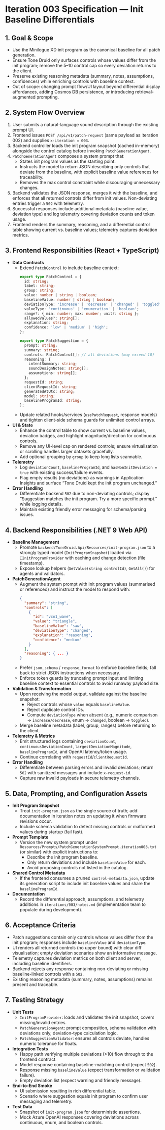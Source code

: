 # Iteration 003 Specification — Init Baseline Differentials

## 1. Goal & Scope
- Use the Minilogue XD init program as the canonical baseline for all patch generation.
- Ensure Tone Druid only surfaces controls whose values differ from the init program; remove the 5–10 control cap so every deviation returns to the client.
- Preserve existing reasoning metadata (summary, notes, assumptions, confidences) while enriching controls with baseline context.
- Out of scope: changing prompt flow/UI layout beyond differential display affordances, adding Cosmos DB persistence, or introducing retrieval-augmented prompting.

## 2. System Flow Overview
1. User submits a natural-language sound description through the existing prompt UI.
2. Frontend issues `POST /api/v1/patch-request` (same payload as iteration 002) and supplies `x-iteration = 003`.
3. Backend controller loads the init program snapshot (cached in-memory) alongside the control catalog before invoking `PatchGenerationAgent`.
4. `PatchGenerationAgent` composes a system prompt that:
   - States init program values as the starting point.
   - Instructs the model to return JSON describing only controls that deviate from the baseline, with explicit baseline value references for traceability.
   - Removes the max control constraint while discouraging unnecessary changes.
5. Backend validates the JSON response, merges it with the baseline, and enforces that all returned controls differ from init values. Non-deviating entries trigger a `502` with telemetry.
6. Successful responses include additional metadata (baseline value, deviation type) and log telemetry covering deviation counts and token usage.
7. Frontend renders the summary, reasoning, and a differential control table showing current vs. baseline values; telemetry captures deviation metrics.

## 3. Frontend Responsibilities (React + TypeScript)
- **Data Contracts**
  - Extend `PatchControl` to include baseline context:
    ```ts
    export type PatchControl = {
      id: string;
      label: string;
      group: string;
      value: number | string | boolean;
      baselineValue: number | string | boolean;
      deviationType: 'increase' | 'decrease' | 'changed' | 'toggled';
      valueType: 'continuous' | 'enumeration' | 'boolean';
      range?: { min: number; max: number; unit?: string };
      allowedValues?: string[];
      explanation: string;
      confidence: 'low' | 'medium' | 'high';
    };

    export type PatchSuggestion = {
      prompt: string;
      summary: string;
      controls: PatchControl[]; // all deviations (may exceed 10)
      reasoning: {
        intentSummary: string;
        soundDesignNotes: string[];
        assumptions: string[];
      };
      requestId: string;
      clientRequestId: string;
      generatedAtUtc: string;
      model: string;
      baselineProgramId: string;
    };
    ```
  - Update related hooks/services (`usePatchRequest`, response models) and tighten client-side schema guards for unlimited control arrays.
- **UI & State**
  - Enhance the control table to show current vs. baseline values, deviation badges, and highlight magnitude/direction for continuous controls.
  - Remove any UI-level cap on rendered controls; ensure virtualisation or scrolling handles larger datasets gracefully.
  - Add optional grouping by `group` to keep long lists scannable.
- **Telemetry**
  - Log `deviationCount`, `baselineProgramId`, and `hasNonInitDeviation = true` with existing success/failure events.
  - Flag empty results (no deviations) as warnings in Application Insights and surface “Tone Druid kept the init program unchanged.”
- **Error Handling**
  - Differentiate backend `502` due to non-deviating controls; display “Suggestion matches the init program. Try a more specific prompt.” while logging details.
  - Maintain existing friendly error messaging for schema/parsing issues.

## 4. Backend Responsibilities (.NET 9 Web API)
- **Baseline Management**
  - Promote `backend/ToneDruid.Api/Resources/init-program.json` to a strongly typed model (`InitProgramSnapshot`) loaded via `IInitProgramProvider` with caching and change detection (file timestamp).
  - Expose lookup helpers (`GetValue(string controlId)`, `GetAll()`) for agents and validators.
- **PatchGenerationAgent**
  - Augment the system prompt with init program values (summarised or referenced) and instruct the model to respond with:
    ```json
    {
      "summary": "string",
      "controls": [
        {
          "id": "vco1_wave",
          "value": "triangle",
          "baselineValue": "saw",
          "deviationType": "changed",
          "explanation": "reasoning",
          "confidence": "medium"
        }
      ],
      "reasoning": { ... }
    }
    ```
  - Prefer `json_schema` / `response_format` to enforce baseline fields; fall back to strict JSON instructions when necessary.
  - Enforce token guards by truncating prompt input and limiting baseline context to essential controls to avoid runaway payload size.
- **Validation & Transformation**
  - Upon receiving the model output, validate against the baseline snapshot:
    - Reject controls whose `value` equals `baselineValue`.
    - Reject duplicate control IDs.
    - Compute `deviationType` when absent (e.g., numeric comparison -> `increase/decrease`, enum -> `changed`, boolean -> `toggled`).
  - Merge baseline metadata (label, group, ranges) before returning to the client.
- **Telemetry & Metrics**
  - Emit structured logs containing `deviationCount`, `continuousDeviationCount`, `largestDeviationMagnitude`, `baselineProgramId`, and OpenAI latency/token usage.
  - Continue correlating with `requestId`/`clientRequestId`.
- **Error Handling**
  - Differentiate between parsing errors and invalid deviations; return `502` with sanitized messages and include `x-request-id`.
  - Capture raw invalid payloads in secure telemetry channels.

## 5. Data, Prompting, and Configuration Assets
- **Init Program Snapshot**
  - Treat `init-program.json` as the single source of truth; add documentation in iteration notes on updating it when firmware revisions occur.
  - Include schema validation to detect missing controls or malformed values during startup (fail fast).
- **Prompt Template**
  - Version the new system prompt under `Resources/Prompts/PatchGenerationSystemPrompt.iteration003.txt` (or similar) with explicit instructions to:
    - Describe the init program baseline.
    - Only return deviations and include `baselineValue` for each.
    - Avoid proposing controls not listed in the catalog.
- **Shared Control Metadata**
  - If the frontend consumes a pruned `control-metadata.json`, update its generation script to include init baseline values and share the `baselineProgramId`.
- **Documentation**
  - Record the differential approach, assumptions, and telemetry additions in `iterations/003/notes.md` (implementation team to populate during development).

## 6. Acceptance Criteria
- Patch suggestions contain only controls whose values differ from the init program; responses include `baselineValue` and `deviationType`.
- UI renders all returned controls (no upper bound) with clear diff visualisation; empty deviation scenarios show an informative message.
- Telemetry captures deviation metrics on both client and server, including baseline identifiers.
- Backend rejects any response containing non-deviating or missing baseline-linked controls with a `502`.
- Existing reasoning metadata (summary, notes, assumptions) remains present and traceable.

## 7. Testing Strategy
- **Unit Tests**
  - `InitProgramProvider`: loads and validates the init snapshot, covers missing/invalid entries.
  - `PatchGenerationAgent`: prompt composition, schema validation with deviations only, deviation-type calculation logic.
  - `PatchSuggestionValidator`: ensures all controls deviate, handles numeric tolerance for floats.
- **Integration Tests**
  - Happy path verifying multiple deviations (>10) flow through to the frontend contract.
  - Model response containing baseline-matching control (expect `502`).
  - Response missing `baselineValue` (expect transformation or validation failure).
  - Empty deviation list (expect warning and friendly message).
- **End-to-End Smoke**
  - UI submission resulting in rich differential table.
  - Scenario where suggestion equals init program to confirm user messaging and telemetry.
- **Test Data**
  - Snapshot of `init-program.json` for deterministic assertions.
  - Mock Azure OpenAI responses covering deviations across continuous, enum, and boolean controls.

